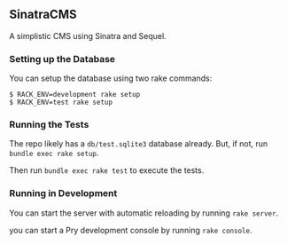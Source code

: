 ## SinatraCMS

A simplistic CMS using Sinatra and Sequel.

### Setting up the Database

You can setup the database using two rake commands:

```
$ RACK_ENV=development rake setup
$ RACK_ENV=test rake setup
```

### Running the Tests

The repo likely has a `db/test.sqlite3` database already. But, if not,
run `bundle exec rake setup`.

Then run `bundle exec rake test` to execute the tests.

### Running in Development

You can start the server with automatic reloading by running `rake server`.

you can start a Pry development console by running `rake console`.
